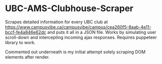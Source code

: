 # UBC-AMS-Clubhouse-Scraper

Scrapes detailed information for every UBC club at https://www.campusvibe.ca/campusvibe/campus/cea260f5-8aab-4e11-bccf-fe4a846e62dc and puts it all in a JSON file. Works by simulating user scroll-down and intercepting incoming ajax responses. 
Requires puppeteer library to work. 

Commented out underneath is my initial attempt solely scraping DOM elements after render. 
